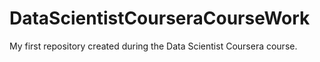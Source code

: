 # DataScientistCourseraCourseWork
My first repository created during the Data Scientist Coursera course.
